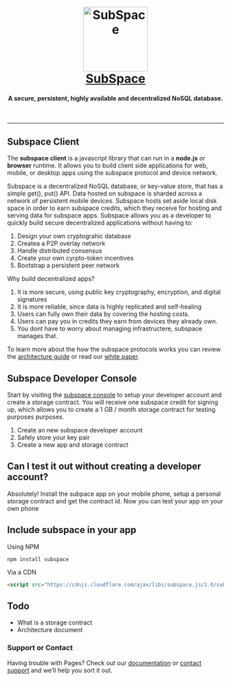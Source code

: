 <h1 align="center">
  <br>
  <img src="https://raw.githubusercontent.com/subspace/subspace.github.io/master/subspace.png" alt="SubSpace" width="150">
  <br>
  <a href="https://getsubspace.io">SubSpace</a>
  <br>
  <h4 align="center">A secure, persistent, highly available and decentralized NoSQL database.</h4>
  <br>
</h1>
<hr>

## Subspace Client

The **subspace client** is a javascript library that can run in a **node.js** or **browser** runtime.  It allows you to build client side applications for web, mobile, or desktop apps using the subspace protocol and device network.

Subspace is a decentralized NoSQL database, or key-value store, that has a simple get(), put() API. Data hosted on subspace is sharded across a network of persistent mobile devices.  Subspace hosts set aside local disk space in order to earn subspace credits, which they receive for hosting and serving data for subspace apps.  Subspace allows you as a developer to quickly build secure decentralized applications without having to:

1. Design your own cryptograhic database
2. Createa a P2P overlay network
3. Handle distributed consensus
4. Create your own cyrpto-token incentives
5. Bootstrap a persistent peer network

Why build decentralized apps?  

1. It is more secure, using public key cryptography, encryption, and digital signatures
2. It is more reliable, since data is highly replicated and self-healing
3. Users can fully own their data by covering the hosting costs.
4. Users can pay you in credits they earn from devices they already own.
5. You dont have to worry about managing infrastructere, subspace manages that. 


To learn more about the how the subspace protocols works you can review the [architecture guide]() or read our [white paper]().

## Subspace Developer Console

Start by visiting the [subspace console](https://console.getsubspace.io) to setup your developer account and create a storage contract.  You will receive one subspace credit for signing up, which allows you to create a 1 GB / month storage contract for testing purposes purposes. 

1. Create an new subspace developer account
2. Safely store your key pair
3. Create a new app and storage contract

## Can I test it out without creating a developer account?

Absolutely!  Install the subpace app on your mobile phone, setup a personal storage contract and get the contract id.  Now you can test your app on your own phone

## Include subspace in your app

Using NPM

```
npm install subspace
```

Via a CDN

```html
<script src="https://cdnjs.cloudflare.com/ajax/libs/subspace.js/1.0/subspace.min.js"></script>
```

## Todo

* What is a storage contract
* Architecture document


### Support or Contact

Having trouble with Pages? Check out our [documentation](https://help.github.com/categories/github-pages-basics/) or [contact support](https://github.com/contact) and we’ll help you sort it out.
